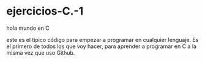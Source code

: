 # ejercicios-C.-1
hola mundo en C


este es el típico código para empezar a programar en cualquier lenguaje. Es el primero de todos los que voy hacer, para aprender a programar en C a la misma vez que uso Github. 

